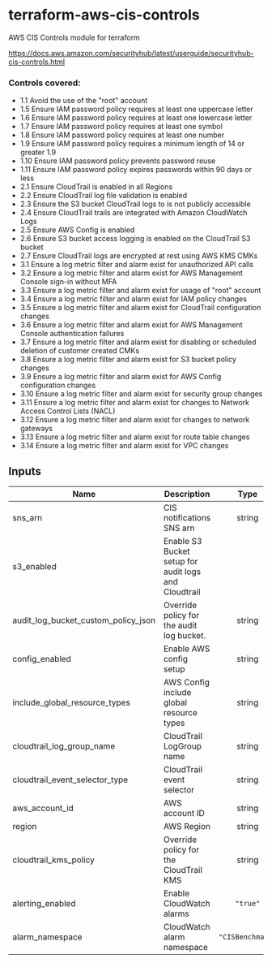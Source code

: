 # terraform-aws-cis-controls
AWS CIS Controls module for terraform

https://docs.aws.amazon.com/securityhub/latest/userguide/securityhub-cis-controls.html

### Controls covered:
- 1.1 Avoid the use of the "root" account
- 1.5 Ensure IAM password policy requires at least one uppercase letter
- 1.6 Ensure IAM password policy requires at least one lowercase letter
- 1.7 Ensure IAM password policy requires at least one symbol
- 1.8 Ensure IAM password policy requires at least one number
- 1.9 Ensure IAM password policy requires a minimum length of 14 or greater 1.9
- 1.10 Ensure IAM password policy prevents password reuse
- 1.11 Ensure IAM password policy expires passwords within 90 days or less
- 2.1 Ensure CloudTrail is enabled in all Regions
- 2.2 Ensure CloudTrail log file validation is enabled
- 2.3 Ensure the S3 bucket CloudTrail logs to is not publicly accessible
- 2.4 Ensure CloudTrail trails are integrated with Amazon CloudWatch Logs
- 2.5 Ensure AWS Config is enabled
- 2.6 Ensure S3 bucket access logging is enabled on the CloudTrail S3 bucket
- 2.7 Ensure CloudTrail logs are encrypted at rest using AWS KMS CMKs
- 3.1 Ensure a log metric filter and alarm exist for unauthorized API calls
- 3.2 Ensure a log metric filter and alarm exist for AWS Management Console sign-in without MFA
- 3.3 Ensure a log metric filter and alarm exist for usage of "root" account
- 3.4 Ensure a log metric filter and alarm exist for IAM policy changes
- 3.5 Ensure a log metric filter and alarm exist for CloudTrail configuration changes
- 3.6 Ensure a log metric filter and alarm exist for AWS Management Console authentication failures
- 3.7 Ensure a log metric filter and alarm exist for disabling or scheduled deletion of customer created CMKs
- 3.8 Ensure a log metric filter and alarm exist for S3 bucket policy changes
- 3.9 Ensure a log metric filter and alarm exist for AWS Config configuration changes
- 3.10 Ensure a log metric filter and alarm exist for security group changes
- 3.11 Ensure a log metric filter and alarm exist for changes to Network Access Control Lists (NACL)
- 3.12 Ensure a log metric filter and alarm exist for changes to network gateways
- 3.13 Ensure a log metric filter and alarm exist for route table changes
- 3.14 Ensure a log metric filter and alarm exist for VPC changes



## Inputs

| Name | Description | Type | Default | Required |
|------|-------------|:----:|:-----:|:-----:|
| sns\_arn | CIS notifications SNS arn | string | `"individual"` | yes |
| s3\_enabled | Enable S3 Bucket setup for audit logs and Cloudtrail |  | `"true"` | no |
| audit\_log\_bucket\_custom\_policy\_json | Override policy for the audit log bucket. | string | `""` | no |
| config\_enabled | Enable AWS config setup | string | `"true"` | no |
| include\_global\_resource\_types | AWS Config include global resource types | string | `"true"` | no |
| cloudtrail\_log\_group\_name | CloudTrail LogGroup name | string | `""` | yes |
| cloudtrail\_event\_selector\_type | CloudTrail event selector | string | `"ALL"` | no |
| aws\_account\_id | AWS account ID | string | `""` | yes |
| region | AWS Region | string | `""` | yes |
| cloudtrail\_kms\_policy | Override policy for the CloudTrail KMS | string | `""` | no | 
| alerting\_enabled | Enable CloudWatch alarms | `"true"` | no |
| alarm_namespace | CloudWatch alarm namespace | `"CISBenchmark"` | no |
